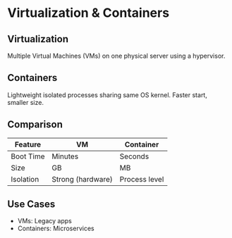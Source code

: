# Virtualization & Containers

## Virtualization
Multiple Virtual Machines (VMs) on one physical server using a hypervisor.

## Containers
Lightweight isolated processes sharing same OS kernel. Faster start, smaller size.

## Comparison
| Feature | VM | Container |
|---------|----|-----------|
| Boot Time | Minutes | Seconds |
| Size | GB | MB |
| Isolation | Strong (hardware) | Process level |

## Use Cases
- VMs: Legacy apps
- Containers: Microservices
